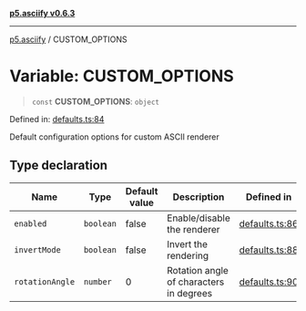 [**p5.asciify v0.6.3**](../README.md)

***

[p5.asciify](../globals.md) / CUSTOM\_OPTIONS

# Variable: CUSTOM\_OPTIONS

> `const` **CUSTOM\_OPTIONS**: `object`

Defined in: [defaults.ts:84](https://github.com/humanbydefinition/p5-asciify/blob/8b9754061a259b1877278d671905c17115a4d58b/src/lib/defaults.ts#L84)

Default configuration options for custom ASCII renderer

## Type declaration

| Name | Type | Default value | Description | Defined in |
| ------ | ------ | ------ | ------ | ------ |
| <a id="enabled"></a> `enabled` | `boolean` | false | Enable/disable the renderer | [defaults.ts:86](https://github.com/humanbydefinition/p5-asciify/blob/8b9754061a259b1877278d671905c17115a4d58b/src/lib/defaults.ts#L86) |
| <a id="invertmode"></a> `invertMode` | `boolean` | false | Invert the rendering | [defaults.ts:88](https://github.com/humanbydefinition/p5-asciify/blob/8b9754061a259b1877278d671905c17115a4d58b/src/lib/defaults.ts#L88) |
| <a id="rotationangle"></a> `rotationAngle` | `number` | 0 | Rotation angle of characters in degrees | [defaults.ts:90](https://github.com/humanbydefinition/p5-asciify/blob/8b9754061a259b1877278d671905c17115a4d58b/src/lib/defaults.ts#L90) |
